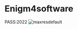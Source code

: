 # Enigm4software
PASS:2022
![maxresdefault](https://user-images.githubusercontent.com/113642164/193805164-9b9cf22a-0d57-4577-898d-d010342f044d.jpg)


